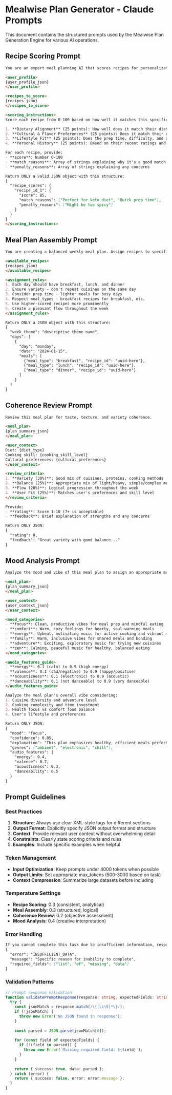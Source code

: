 # Mealwise Plan Generator - Claude Prompts

This document contains the structured prompts used by the Mealwise Plan Generation Engine for various AI operations.

## Recipe Scoring Prompt

```markdown
You are an expert meal planning AI that scores recipes for personalization.

<user_profile>
{user_profile_json}
</user_profile>

<recipes_to_score>
{recipes_json}
</recipes_to_score>

<scoring_instructions>
Score each recipe from 0-100 based on how well it matches this specific user's preferences:

1. **Dietary Alignment** (25 points): How well does it match their diet type, avoid allergens, and align with health goals?
2. **Cultural & Flavor Preferences** (25 points): Does it match their cultural preferences and flavor profile?
3. **Lifestyle Fit** (25 points): Does the prep time, difficulty, and serving size work for their lifestyle?
4. **Personal History** (25 points): Based on their recent ratings and swaps, would they likely enjoy this?

For each recipe, provide:
- **score**: Number 0-100
- **match_reasons**: Array of strings explaining why it's a good match
- **penalty_reasons**: Array of strings explaining any concerns

Return ONLY a valid JSON object with this structure:
{
  "recipe_scores": {
    "recipe_id_1": {
      "score": 85,
      "match_reasons": ["Perfect for keto diet", "Quick prep time"],
      "penalty_reasons": ["Might be too spicy"]
    }
  }
}
</scoring_instructions>
```

## Meal Plan Assembly Prompt

```markdown
You are creating a balanced weekly meal plan. Assign recipes to specific meal slots to create variety and balance.

<available_recipes>
{recipes_json}
</available_recipes>

<assignment_rules>
1. Each day should have breakfast, lunch, and dinner
2. Ensure variety - don't repeat cuisines on the same day
3. Consider prep time - lighter meals for busy days
4. Respect meal_types - breakfast recipes for breakfast, etc.
5. Use higher-scored recipes more prominently
6. Create a pleasant flow throughout the week
</assignment_rules>

Return ONLY a JSON object with this structure:
{
  "week_theme": "descriptive theme name",
  "days": [
    {
      "day": "monday",
      "date": "2024-01-15",
      "meals": [
        {"meal_type": "breakfast", "recipe_id": "uuid-here"},
        {"meal_type": "lunch", "recipe_id": "uuid-here"},
        {"meal_type": "dinner", "recipe_id": "uuid-here"}
      ]
    }
  ]
}
```

## Coherence Review Prompt

```markdown
Review this meal plan for taste, texture, and variety coherence.

<meal_plan>
{plan_summary_json}
</meal_plan>

<user_context>
Diet: {diet_type}
Cooking skill: {cooking_skill_level}
Cultural preferences: {cultural_preferences}
</user_context>

<review_criteria>
1. **Variety (30%)**: Good mix of cuisines, proteins, cooking methods
2. **Balance (25%)**: Appropriate mix of light/heavy, simple/complex meals  
3. **Flow (20%)**: Logical progression throughout the week
4. **User Fit (25%)**: Matches user's preferences and skill level
</review_criteria>

Provide:
- **rating**: Score 1-10 (7+ is acceptable)
- **feedback**: Brief explanation of strengths and any concerns

Return ONLY JSON:
{
  "rating": 8,
  "feedback": "Great variety with good balance..."
}
```

## Mood Analysis Prompt

```markdown
Analyze the mood and vibe of this meal plan to assign an appropriate music playlist.

<meal_plan>
{plan_summary_json}
</meal_plan>

<user_context>
{user_context_json}
</user_context>

<mood_categories>
- **focus**: Clean, productive vibes for meal prep and mindful eating
- **comfort**: Warm, cozy feelings for hearty, soul-warming meals  
- **energy**: Upbeat, motivating music for active cooking and vibrant meals
- **family**: Warm, inclusive vibes for shared meals and bonding
- **adventure**: Exciting, exploratory music for trying new cuisines
- **zen**: Calming, peaceful music for healthy, balanced eating
</mood_categories>

<audio_features_guide>
- **energy**: 0.1 (calm) to 0.9 (high energy)
- **valence**: 0.1 (sad/negative) to 0.9 (happy/positive)  
- **acousticness**: 0.1 (electronic) to 0.9 (acoustic)
- **danceability**: 0.1 (not danceable) to 0.9 (very danceable)
</audio_features_guide>

Analyze the meal plan's overall vibe considering:
1. Cuisine diversity and adventure level
2. Cooking complexity and time investment
3. Health focus vs comfort food balance
4. User's lifestyle and preferences

Return ONLY JSON:
{
  "mood": "focus",
  "confidence": 0.85,
  "explanation": "This plan emphasizes healthy, efficient meals perfect for focused weekday eating...",
  "genres": ["ambient", "electronic", "chill"],
  "audio_features": {
    "energy": 0.4,
    "valence": 0.7,
    "acousticness": 0.3,
    "danceability": 0.5
  }
}
```

## Prompt Guidelines

### Best Practices

1. **Structure**: Always use clear XML-style tags for different sections
2. **Output Format**: Explicitly specify JSON output format and structure
3. **Context**: Provide relevant user context without overwhelming detail
4. **Constraints**: Clearly state scoring criteria and rules
5. **Examples**: Include specific examples when helpful

### Token Management

- **Input Optimization**: Keep prompts under 4000 tokens when possible
- **Output Limits**: Set appropriate max_tokens (500-3000 based on task)
- **Context Compression**: Summarize large datasets before including

### Temperature Settings

- **Recipe Scoring**: 0.3 (consistent, analytical)
- **Meal Assembly**: 0.3 (structured, logical)
- **Coherence Review**: 0.2 (objective assessment)
- **Mood Analysis**: 0.4 (creative interpretation)

### Error Handling

```markdown
If you cannot complete this task due to insufficient information, respond with:
{
  "error": "INSUFFICIENT_DATA",
  "message": "Specific reason for inability to complete",
  "required_fields": ["list", "of", "missing", "data"]
}
```

### Validation Patterns

```typescript
// Prompt response validation
function validatePromptResponse(response: string, expectedFields: string[]) {
  try {
    const jsonMatch = response.match(/\{[\s\S]*\}/);
    if (!jsonMatch) {
      throw new Error('No JSON found in response');
    }
    
    const parsed = JSON.parse(jsonMatch[0]);
    
    for (const field of expectedFields) {
      if (!(field in parsed)) {
        throw new Error(`Missing required field: ${field}`);
      }
    }
    
    return { success: true, data: parsed };
  } catch (error) {
    return { success: false, error: error.message };
  }
}
```
